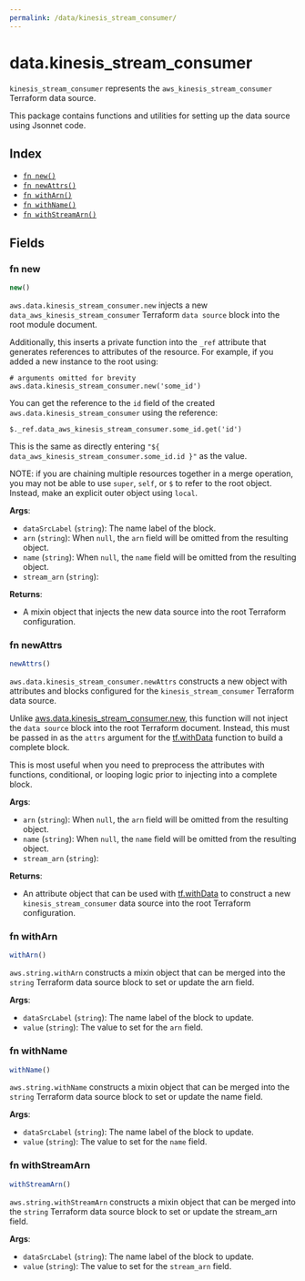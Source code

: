 ```yaml
---
permalink: /data/kinesis_stream_consumer/
---
```


# data.kinesis_stream_consumer

`kinesis_stream_consumer` represents the `aws_kinesis_stream_consumer` Terraform data source.



This package contains functions and utilities for setting up the data source using Jsonnet code.


## Index

* [`fn new()`](#fn-new)
* [`fn newAttrs()`](#fn-newattrs)
* [`fn withArn()`](#fn-witharn)
* [`fn withName()`](#fn-withname)
* [`fn withStreamArn()`](#fn-withstreamarn)

## Fields

### fn new

```ts
new()
```


`aws.data.kinesis_stream_consumer.new` injects a new `data_aws_kinesis_stream_consumer` Terraform `data source`
block into the root module document.

Additionally, this inserts a private function into the `_ref` attribute that generates references to attributes of the
resource. For example, if you added a new instance to the root using:

    # arguments omitted for brevity
    aws.data.kinesis_stream_consumer.new('some_id')

You can get the reference to the `id` field of the created `aws.data.kinesis_stream_consumer` using the reference:

    $._ref.data_aws_kinesis_stream_consumer.some_id.get('id')

This is the same as directly entering `"${ data_aws_kinesis_stream_consumer.some_id.id }"` as the value.

NOTE: if you are chaining multiple resources together in a merge operation, you may not be able to use `super`, `self`,
or `$` to refer to the root object. Instead, make an explicit outer object using `local`.

**Args**:
  - `dataSrcLabel` (`string`): The name label of the block.
  - `arn` (`string`):  When `null`, the `arn` field will be omitted from the resulting object.
  - `name` (`string`):  When `null`, the `name` field will be omitted from the resulting object.
  - `stream_arn` (`string`): 

**Returns**:
- A mixin object that injects the new data source into the root Terraform configuration.


### fn newAttrs

```ts
newAttrs()
```


`aws.data.kinesis_stream_consumer.newAttrs` constructs a new object with attributes and blocks configured for the `kinesis_stream_consumer`
Terraform data source.

Unlike [aws.data.kinesis_stream_consumer.new](#fn-kinesisstreamconsumernew), this function will not inject the `data source`
block into the root Terraform document. Instead, this must be passed in as the `attrs` argument for the
[tf.withData](https://github.com/tf-libsonnet/core/tree/main/docs#fn-withdata) function to build a complete block.

This is most useful when you need to preprocess the attributes with functions, conditional, or looping logic prior to
injecting into a complete block.

**Args**:
  - `arn` (`string`):  When `null`, the `arn` field will be omitted from the resulting object.
  - `name` (`string`):  When `null`, the `name` field will be omitted from the resulting object.
  - `stream_arn` (`string`): 

**Returns**:
  - An attribute object that can be used with [tf.withData](https://github.com/tf-libsonnet/core/tree/main/docs#fn-withdata) to construct a new `kinesis_stream_consumer` data source into the root Terraform configuration.


### fn withArn

```ts
withArn()
```

`aws.string.withArn` constructs a mixin object that can be merged into the `string`
Terraform data source block to set or update the arn field.



**Args**:
  - `dataSrcLabel` (`string`): The name label of the block to update.
  - `value` (`string`): The value to set for the `arn` field.


### fn withName

```ts
withName()
```

`aws.string.withName` constructs a mixin object that can be merged into the `string`
Terraform data source block to set or update the name field.



**Args**:
  - `dataSrcLabel` (`string`): The name label of the block to update.
  - `value` (`string`): The value to set for the `name` field.


### fn withStreamArn

```ts
withStreamArn()
```

`aws.string.withStreamArn` constructs a mixin object that can be merged into the `string`
Terraform data source block to set or update the stream_arn field.



**Args**:
  - `dataSrcLabel` (`string`): The name label of the block to update.
  - `value` (`string`): The value to set for the `stream_arn` field.
